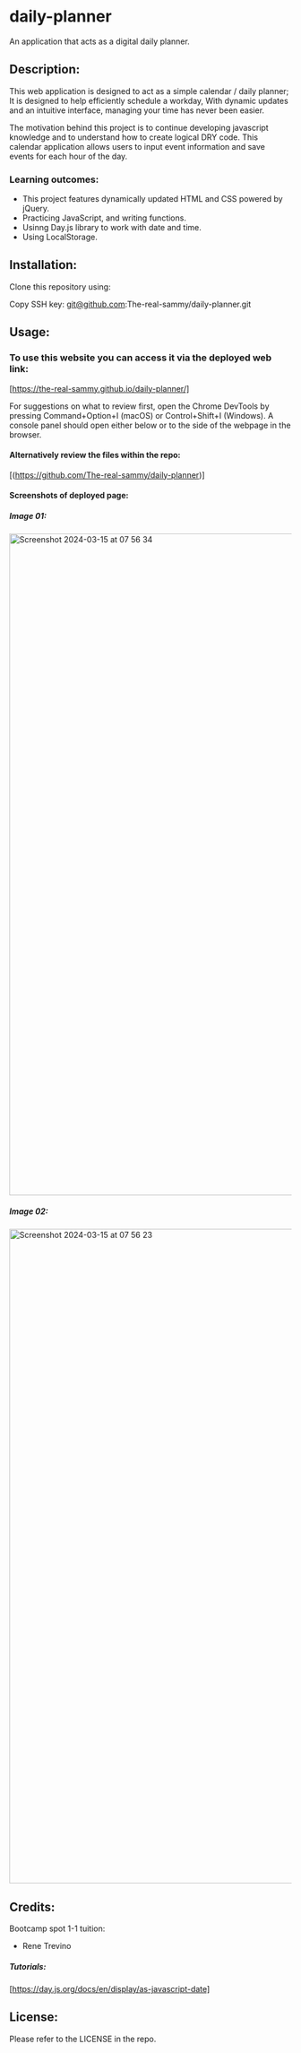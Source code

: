 # daily-planner
An application that acts as a digital daily planner.
## Description:

This web application is designed to act as a simple calendar / daily planner; It is designed to help efficiently schedule a workday, With dynamic updates and an intuitive interface, managing your time has never been easier.

The motivation behind this project is to continue developing javascript knowledge and to understand how to create logical DRY code.
This calendar application allows users to input event information and save events for each hour of the day. 

### Learning outcomes:

- This project features dynamically updated HTML and CSS powered by jQuery. 
- Practicing JavaScript, and writing functions.
- Usinng Day.js library to work with date and time.
- Using LocalStorage.

## Installation:

Clone this repository using:

Copy SSH key:
git@github.com:The-real-sammy/daily-planner.git

## Usage:

### To use this website you can access it via the deployed web link: 

[https://the-real-sammy.github.io/daily-planner/]

For suggestions on what to review first, open the Chrome DevTools by pressing Command+Option+I (macOS) or Control+Shift+I (Windows). A console panel should open either below or to the side of the webpage in the browser. 

#### Alternatively review the files within the repo:

[(https://github.com/The-real-sammy/daily-planner)]

#### Screenshots of deployed page:

##### Image 01:
<img width="1181" alt="Screenshot 2024-03-15 at 07 56 34" src="https://github.com/The-real-sammy/SK-Bootstrap-Portfolio/assets/152024562/9cfea102-10fc-4db9-9b55-339ca9c3b1b4">


##### Image 02:
<img width="1168" alt="Screenshot 2024-03-15 at 07 56 23" src="https://github.com/The-real-sammy/SK-Bootstrap-Portfolio/assets/152024562/4215d700-902f-4ada-9514-81a173cb874a">

## Credits:

Bootcamp spot 1-1 tuition:
- Rene Trevino

##### Tutorials:

[https://day.js.org/docs/en/display/as-javascript-date]

## License:

Please refer to the LICENSE in the repo.
